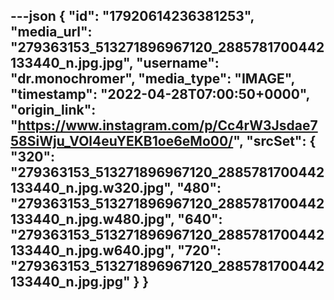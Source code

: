 ---json
{
  "id": "17920614236381253",
  "media_url": "279363153_513271896967120_2885781700442133440_n.jpg.jpg",
  "username": "dr.monochromer",
  "media_type": "IMAGE",
  "timestamp": "2022-04-28T07:00:50+0000",
  "origin_link": "https://www.instagram.com/p/Cc4rW3Jsdae758SiWju_VOl4euYEKB1oe6eMo00/",
  "srcSet": {
    "320": "279363153_513271896967120_2885781700442133440_n.jpg.w320.jpg",
    "480": "279363153_513271896967120_2885781700442133440_n.jpg.w480.jpg",
    "640": "279363153_513271896967120_2885781700442133440_n.jpg.w640.jpg",
    "720": "279363153_513271896967120_2885781700442133440_n.jpg.jpg"
  }
}
---